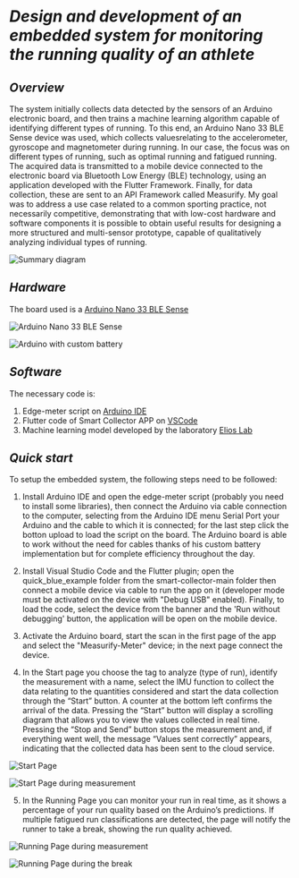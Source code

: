# *Design and development of an embedded system for monitoring the running quality of an athlete*

## *Overview*

The system initially collects data detected by the sensors of an Arduino electronic board, and then trains a machine learning algorithm capable of identifying different types of running. To this end, an Arduino Nano 33 BLE Sense device was used, which collects values ​​​​relating to the accelerometer, gyroscope and magnetometer during running. In our case, the focus was on different types of running, such as optimal running and fatigued running. The acquired data is transmitted to a mobile device connected to the electronic board via Bluetooth Low Energy (BLE) technology, using an application developed with the Flutter Framework. Finally, for data collection, these are sent to an API Framework called Measurify. My goal was to address a use case related to a common sporting practice, not necessarily competitive, demonstrating that with low-cost hardware and software components it is possible to obtain useful results for designing a more structured and multi-sensor prototype, capable of qualitatively analyzing individual types of running.

![Summary diagram](images/Summary-diagram.png?raw=true "Summary diagram")

## *Hardware*

The board used is a [Arduino Nano 33 BLE Sense](https://docs.arduino.cc/hardware/nano-33-ble-sense/)

![Arduino Nano 33 BLE Sense](images/Arduino-Nano-33-BLE-Sense.png?raw=true "Arduino Nano 33 BLE Sense")

![Arduino with custom battery](images/Arduino-with-custom-battery.png?raw=true "Arduino with custom battery")

## *Software*

The necessary code is:

1. Edge-meter script on [Arduino IDE](https://www.arduino.cc/en/software)
2. Flutter code of Smart Collector APP on [VSCode](https://code.visualstudio.com/)
3. Machine learning model developed by the laboratory [Elios Lab](https://elios.diten.unige.it/)

## *Quick start*

To setup the embedded system, the following steps need to be followed:

1. Install Arduino IDE and open the edge-meter script (probably you need to install some libraries), then connect the Arduino via cable connection to the computer, selecting from the Arduino IDE menu Serial Port your Arduino and the cable to which it is connected; for the last step click the botton upload to load the script on the board. The Arduino board is able to work without the need for cables thanks of his custom battery implementation but for complete efficiency throughout the day.

2. Install Visual Studio Code and the Flutter plugin; open the quick_blue_example folder from the smart-collector-main folder then connect a mobile device via cable to run the app on it (developer mode must be activated on the device with "Debug USB" enabled). Finally, to load the code, select the device from the banner and the 'Run without debugging' button, the application will be open on the mobile device.

3. Activate the Arduino board, start the scan in the first page of the app and select the "Measurify-Meter" device; in the next page connect the device. 

4. In the Start page you choose the tag to analyze (type of run), identify the measurement with a name, select the IMU function to collect the data relating to the quantities considered and start the data collection through the “Start” button. A counter at the bottom left confirms the arrival of the data. Pressing the “Start” button will display a scrolling diagram that allows you to view the values collected in real time. Pressing the “Stop and Send” button stops the measurement and, if everything went well, the message “Values sent correctly” appears, indicating that the collected data has been sent to the cloud service.


![Start Page](images/Start-Page.png?raw=true "Start Page")

![Start Page during measurement](images/Start-Page-during-measurement.png?raw=true "Start Page during measurement")

5. In the Running Page you can monitor your run in real time, as it shows a percentage of your run quality based on the Arduino’s predictions. If multiple fatigued run classifications are detected, the page will notify the runner to take a break, showing the run quality achieved.

![Running Page during measurement](images/Running-Page-during-measurement.png?raw=true "Running Page during measurement")

![Running Page during the break](images/Running-Page-during-the-break.png?raw=true "Running Page during the break")